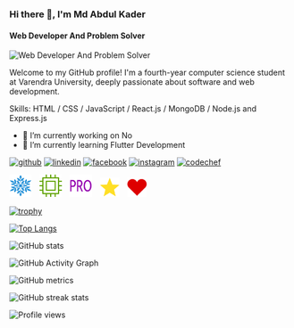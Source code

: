 ### Hi there 👋, I'm Md Abdul Kader
#### Web Developer And Problem Solver
![Web Developer And Problem Solver](https://scontent.fdac31-1.fna.fbcdn.net/v/t39.30808-6/362995198_2405755029604629_2421601972130432950_n.jpg?_nc_cat=104&ccb=1-7&_nc_sid=a2f6c7&_nc_ohc=OC3DxvPhx2sAX-vC-Yy&_nc_oc=AQkGdhc93hKrkQcF9Sg-qTBkfCXT2CNyV8pUDyFlDBnHNzaKoq6vMFV3dasUJrTRhZs&_nc_ht=scontent.fdac31-1.fna&oh=00_AfA7Ea0low0Yd7w35TGqGj3n9RoCiG4ujtEuPYGhSrjvkQ&oe=652418C2)

Welcome to my GitHub profile! I'm a fourth-year computer science student at Varendra University, deeply passionate about software and web development. 

Skills: HTML / CSS / JavaScript / React.js / MongoDB / Node.js and Express.js

- 🔭 I’m currently working on No 
- 🌱 I’m currently learning Flutter Development 


[<img src='https://cdn.jsdelivr.net/npm/simple-icons@3.0.1/icons/github.svg' alt='github' height='40'>](https://github.com/https://github.com/lazycoder578?tab=repositories)  [<img src='https://cdn.jsdelivr.net/npm/simple-icons@3.0.1/icons/linkedin.svg' alt='linkedin' height='40'>](https://www.linkedin.com/in/https://www.linkedin.com/in/md-abdul-kader-nishan-4330641b5//)  [<img src='https://cdn.jsdelivr.net/npm/simple-icons@3.0.1/icons/facebook.svg' alt='facebook' height='40'>](https://www.facebook.com/https://www.facebook.com/profile.php?id=100005104666567)  [<img src='https://cdn.jsdelivr.net/npm/simple-icons@3.0.1/icons/instagram.svg' alt='instagram' height='40'>](https://www.instagram.com/https://www.instagram.com/aknishankhan//)  [<img src='https://cdn.jsdelivr.net/npm/simple-icons@3.0.1/icons/codechef.svg' alt='codechef' height='40'>](https://www.codechef.com/users/kader_578)  

<a href='https://archiveprogram.github.com/'><img src='https://raw.githubusercontent.com/acervenky/animated-github-badges/master/assets/acbadge.gif' width='40' height='40'></a> <a href='https://docs.github.com/en/developers'><img src='https://raw.githubusercontent.com/acervenky/animated-github-badges/master/assets/devbadge.gif' width='40' height='40'></a> <a href='https://github.com/pricing'><img src='https://raw.githubusercontent.com/acervenky/animated-github-badges/master/assets/pro.gif' width='40' height='40'></a> <a href='https://stars.github.com/'><img src='https://raw.githubusercontent.com/acervenky/animated-github-badges/master/assets/starbadge.gif' width='35' height='35'></a> <a href='https://docs.github.com/en/github/supporting-the-open-source-community-with-github-sponsors'><img src='https://raw.githubusercontent.com/acervenky/animated-github-badges/master/assets/sponsorbadge.gif' width='35' height='35'></a> 

[![trophy](https://github-profile-trophy.vercel.app/?username=https://github.com/lazycoder578?tab=repositories)](https://github.com/ryo-ma/github-profile-trophy)

[![Top Langs](https://github-readme-stats.vercel.app/api/top-langs/?username=https://github.com/lazycoder578?tab=repositories)](https://github.com/anuraghazra/github-readme-stats)

![GitHub stats](https://github-readme-stats.vercel.app/api?username=https://github.com/lazycoder578?tab=repositories&show_icons=true&count_private=true)  

![GitHub Activity Graph](https://activity-graph.herokuapp.com/graph?username=https://github.com/lazycoder578?tab=repositories)  

![GitHub metrics](https://metrics.lecoq.io/https://github.com/lazycoder578?tab=repositories)  

![GitHub streak stats](https://streak-stats.demolab.com/?user=https://github.com/lazycoder578?tab=repositories)  

![Profile views](https://gpvc.arturio.dev/https://github.com/lazycoder578?tab=repositories)  
